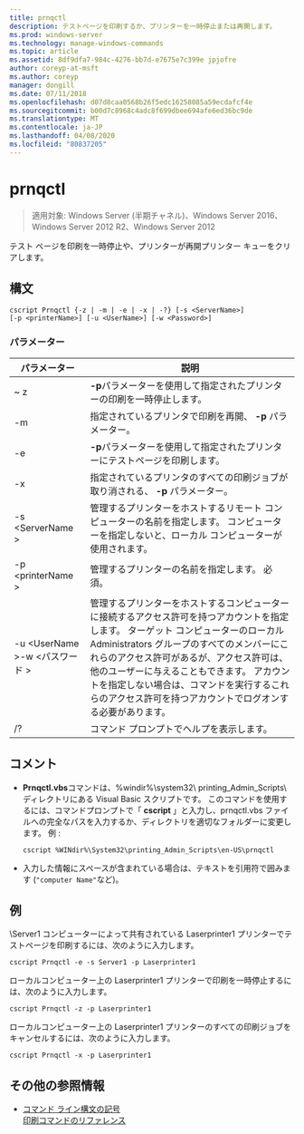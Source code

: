 ```yaml
---
title: prnqctl
description: テストページを印刷するか、プリンターを一時停止または再開します。
ms.prod: windows-server
ms.technology: manage-windows-commands
ms.topic: article
ms.assetid: 8df9dfa7-984c-4276-bb7d-e7675e7c399e jpjofre
author: coreyp-at-msft
ms.author: coreyp
manager: dongill
ms.date: 07/11/2018
ms.openlocfilehash: d07d8caa0568b26f5edc16258085a59ecdafcf4e
ms.sourcegitcommit: b00d7c8968c4adc8f699dbee694afe6ed36bc9de
ms.translationtype: MT
ms.contentlocale: ja-JP
ms.lasthandoff: 04/08/2020
ms.locfileid: "80837205"
---
```

# <a name="prnqctl"></a>prnqctl

>適用対象: Windows Server (半期チャネル)、Windows Server 2016、Windows Server 2012 R2、Windows Server 2012

テスト ページを印刷を一時停止や、プリンターが再開プリンター キューをクリアします。  

## <a name="syntax"></a>構文  
```  
cscript Prnqctl {-z | -m | -e | -x | -?} [-s <ServerName>]   
[-p <printerName>] [-u <UserName>] [-w <Password>]  
```  
### <a name="parameters"></a>パラメーター  

|パラメーター|説明|  
|-------|--------|  
|~ z|**-p**パラメーターを使用して指定されたプリンターの印刷を一時停止します。|  
|-m|指定されているプリンタで印刷を再開、 **-p** パラメーター。|  
|-e|**-p**パラメーターを使用して指定されたプリンターにテストページを印刷します。|  
|-x|指定されているプリンタのすべての印刷ジョブが取り消される、 **-p** パラメーター。|  
|-s \<ServerName >|管理するプリンターをホストするリモート コンピューターの名前を指定します。 コンピューターを指定しないと、ローカル コンピューターが使用されます。|  
|-p \<printerName >|管理するプリンターの名前を指定します。 必須。|  
|-u \<UserName >-w \<パスワード >|管理するプリンターをホストするコンピューターに接続するアクセス許可を持つアカウントを指定します。 ターゲット コンピューターのローカル Administrators グループのすべてのメンバーにこれらのアクセス許可があるが、アクセス許可は、他のユーザーに与えることもできます。 アカウントを指定しない場合は、コマンドを実行するこれらのアクセス許可を持つアカウントでログオンする必要があります。|  
|/?|コマンド プロンプトでヘルプを表示します。|  

## <a name="remarks"></a>コメント  
- **Prnqctl.vbs**コマンドは、%windir%\system32\ printing_Admin_Scripts\\<language> ディレクトリにある Visual Basic スクリプトです。 このコマンドを使用するには、コマンドプロンプトで「 **cscript** 」と入力し、prnqctl.vbs ファイルへの完全なパスを入力するか、ディレクトリを適切なフォルダーに変更します。 例 :  
  ```  
  cscript %WINdir%\System32\printing_Admin_Scripts\en-US\prnqctl  
  ```  
- 入力した情報にスペースが含まれている場合は、テキストを引用符で囲みます (`"computer Name"`など)。  

## <a name="examples"></a><a name="BKMK_examples"></a>例  
\\Server1 コンピューターによって共有されている Laserprinter1 プリンターでテストページを印刷するには、次のように入力します。  
```  
cscript Prnqctl -e -s Server1 -p Laserprinter1  
```  
ローカルコンピューター上の Laserprinter1 プリンターで印刷を一時停止するには、次のように入力します。  
```  
cscript Prnqctl -z -p Laserprinter1  
```  
ローカルコンピューター上の Laserprinter1 プリンターのすべての印刷ジョブをキャンセルするには、次のように入力します。  
```  
cscript Prnqctl -x -p Laserprinter1  
```  

## <a name="additional-references"></a>その他の参照情報  
- [コマンド ライン構文の記号](command-line-syntax-key.md)  
[印刷コマンドのリファレンス](print-command-reference.md)  
